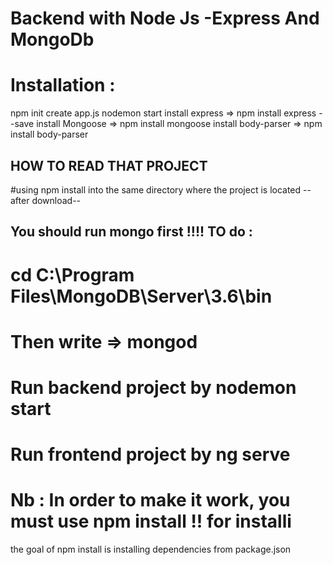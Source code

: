 # Backend with Node Js -Express  And MongoDb

# Installation :
npm init
create app.js
nodemon start
install express => npm install express --save
install Mongoose => npm install mongoose
install body-parser => npm install body-parser 

## HOW TO READ THAT PROJECT
#using npm install into the same directory where the project is located --after download--  

## You should run mongo first !!!! TO do :
# cd C:\Program Files\MongoDB\Server\3.6\bin
# Then write =>  mongod

# Run backend project by  nodemon start

# Run frontend project by ng serve

# Nb : In order to make it work, you must use npm install !! for installi
the goal of npm install is installing dependencies from package.json